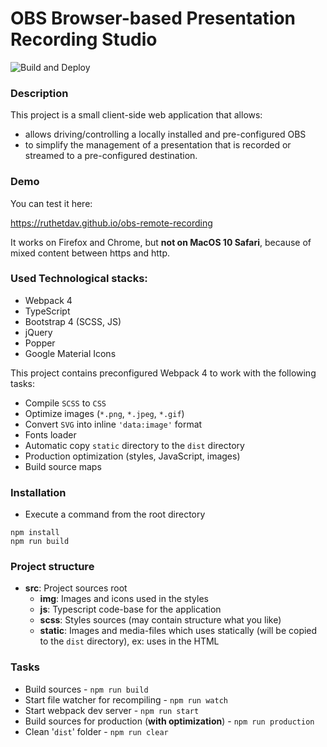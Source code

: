 # OBS Browser-based Presentation Recording Studio

![Build and Deploy](https://github.com/ruthetdav/obs-remote-recording/workflows/Build%20and%20Deploy/badge.svg)

### Description

This project is a small client-side web application that allows:
- allows driving/controlling a locally installed and pre-configured OBS
- to simplify the management of a presentation that is recorded or streamed to a pre-configured destination.

### Demo

You can test it here:

https://ruthetdav.github.io/obs-remote-recording

It works on Firefox and Chrome, but **not on MacOS 10 Safari**, because of mixed content between https and http.

### Used Technological stacks:

- Webpack 4
- TypeScript
- Bootstrap 4 (SCSS, JS)
- jQuery 
- Popper
- Google Material Icons

This project contains preconfigured Webpack 4 to work with the following tasks:

- Compile `SCSS` to `CSS`
- Optimize images (`*.png`, `*.jpeg`, `*.gif`)
- Convert `SVG` into inline `'data:image'` format
- Fonts loader
- Automatic copy `static` directory to the `dist` directory
- Production optimization (styles, JavaScript, images)
- Build source maps

### Installation

- Execute a command from the root directory
```
npm install
npm run build
``` 
### Project structure

- **src**: Project sources root
    - **img**: Images and icons used in the styles
    - **js**: Typescript code-base for the application
    - **scss**: Styles sources (may contain structure what you like)
    - **static**: Images and media-files which uses statically (will be copied to the `dist` directory), ex: uses in the HTML

### Tasks

- Build sources - ```npm run build```
- Start file watcher for recompiling - ```npm run watch```
- Start webpack dev server - ```npm run start```
- Build sources for production (**with optimization**) - ```npm run production```
- Clean '`dist`' folder - ```npm run clear```
